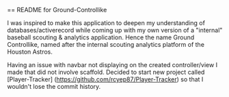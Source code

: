 == README for Ground-Controllike

I was inspired to make this application to deepen my understanding of databases/activerecord while coming up with my own version of a "internal" baseball scouting & analytics application. Hence the name Ground Controllike, named after the internal scouting analytics platform of the Houston Astros.

Having an issue with navbar not displaying on the created controller/view I made that did not involve scaffold. Decided to start new project called [Player-Tracker] (https://github.com/rcyep87/Player-Tracker) so that I wouldn't lose the commit history.

